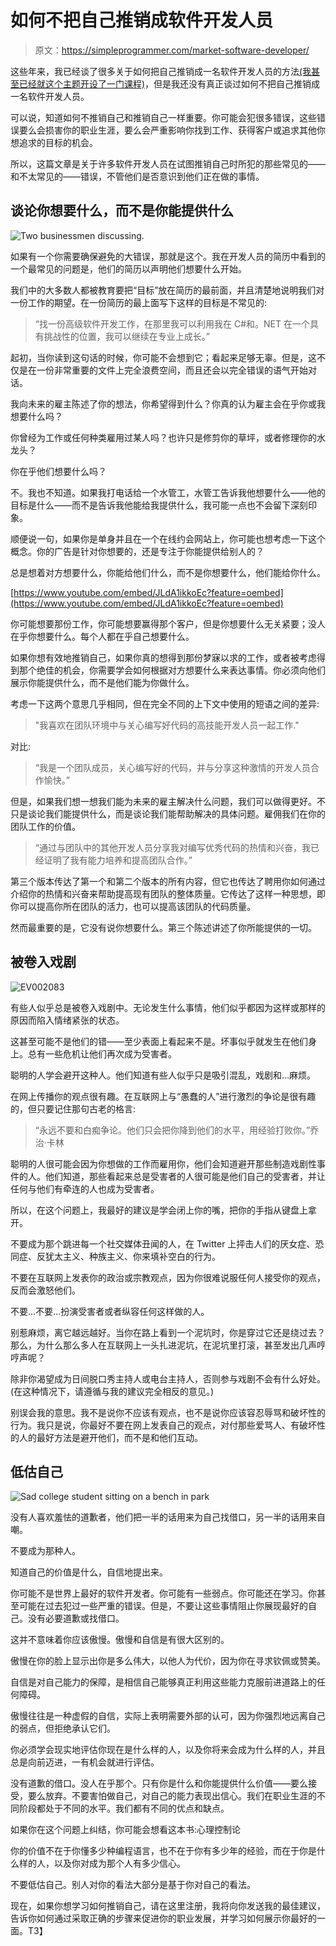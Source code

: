 # 如何不把自己推销成软件开发人员

> 原文：<https://simpleprogrammer.com/market-software-developer/>

这些年来，我已经谈了很多关于如何把自己推销成一名软件开发人员的方法[(我甚至已经就这个主题开设了一门课程)](http://devcareerboost.com)，但是我还没有真正谈过如何不把自己推销成一名软件开发人员。

可以说，知道如何不推销自己和推销自己一样重要。你可能会犯很多错误，这些错误要么会损害你的职业生涯，要么会严重影响你找到工作、获得客户或追求其他你想追求的目标的机会。

所以，这篇文章是关于许多软件开发人员在试图推销自己时所犯的那些常见的——和不太常见的——错误，不管他们是否意识到他们正在做的事情。

## **谈论你想要什么，而不是你能提供什么**



![Two businessmen discussing.](img/b227230442b94afcab34622a6f8d6b6a.png)



如果有一个你需要确保避免的大错误，那就是这个。我在开发人员的简历中看到的一个最常见的问题是，他们的简历以声明他们想要什么开始。

我们中的大多数人都被教育要把“目标”放在简历的最前面，并且清楚地说明我们对一份工作的期望。在一份简历的最上面写下这样的目标是不常见的:

> “找一份高级软件开发工作，在那里我可以利用我在 C#和。NET 在一个具有挑战性的位置，我可以继续在专业上成长。”

起初，当你读到这句话的时候，你可能不会想到它；看起来足够无辜。但是，这不仅是在一份非常重要的文件上完全浪费空间，而且还会以完全错误的语气开始对话。

我向未来的雇主陈述了你的想法，你希望得到什么？你真的认为雇主会在乎你或我想要什么吗？ 

你曾经为工作或任何种类雇用过某人吗？也许只是修剪你的草坪，或者修理你的水龙头？

你在乎他们想要什么吗？

不。我也不知道。如果我打电话给一个水管工，水管工告诉我他想要什么——他的目标是什么——而不是告诉我他能给我提供什么，我可能一点也不会留下深刻印象。

顺便说一句，如果你是单身并且在一个在线约会网站上，你可能也想考虑一下这个概念。你的广告是针对你想要的，还是专注于你能提供给别人的？

总是想着对方想要什么，你能给他们什么，而不是你想要什么，他们能给你什么。

[https://www.youtube.com/embed/JLdA1ikkoEc?feature=oembed](https://www.youtube.com/embed/JLdA1ikkoEc?feature=oembed)

你可能想要那份工作，你可能想要赢得那个客户，但是你想要什么无关紧要；没人在乎你想要什么。每个人都在乎自己想要什么。

如果你想有效地推销自己，如果你真的想得到那份梦寐以求的工作，或者被考虑得到那个绝佳的机会，你需要学会如何根据对方想要什么来表达事情。你必须向他们展示你能提供什么，而不是他们能为你做什么。

考虑一下这两个意思几乎相同，但在完全不同的上下文中使用的短语之间的差异:

> "我喜欢在团队环境中与关心编写好代码的高技能开发人员一起工作."

对比:

> “我是一个团队成员，关心编写好的代码，并与分享这种激情的开发人员合作愉快。”

但是，如果我们想一想我们能为未来的雇主解决什么问题，我们可以做得更好。不只是谈论我们能提供什么，而是谈论我们能帮助解决的具体问题。雇佣我们在你的团队工作的价值。

> “通过与团队中的其他开发人员分享我对编写优秀代码的热情和兴奋，我已经证明了我有能力培养和提高团队合作。”

第三个版本传达了第一个和第二个版本的所有内容，但它也传达了聘用你如何通过介绍你的热情和兴奋来帮助提高现有团队的整体质量。它传达了这样一种思想，即你可以提高你所在团队的活力，也可以提高该团队的代码质量。

然而最重要的是，它没有说你想要什么。第三个陈述讲述了你所能提供的一切。

## **被卷入戏剧**



![EV002083](img/98ef5854ab601caae35bca919e643a87.png)



有些人似乎总是被卷入戏剧中。无论发生什么事情，他们似乎都因为这样或那样的原因而陷入情绪紧张的状态。

这甚至可能不是他们的错——至少表面上看起来不是。坏事似乎就发生在他们身上。总有一些危机让他们再次成为受害者。

聪明的人学会避开这种人。他们知道有些人似乎只是吸引混乱，戏剧和…麻烦。

在网上传播你的观点很有趣。在互联网上与“愚蠢的人”进行激烈的争论是很有趣的，但只要记住那句古老的格言:

> “永远不要和白痴争论。他们只会把你降到他们的水平，用经验打败你。”乔治·卡林

聪明的人很可能会因为你想做的工作而雇用你，他们会知道避开那些制造戏剧性事件的人。他们知道，那些看起来总是受害者的人很可能是他们自己的受害者，并让任何与他们有牵连的人也成为受害者。

所以，在这个问题上，我最好的建议是学会闭上你的嘴，把你的手指从键盘上拿开。

不要成为那个跳进每一个社交媒体丑闻的人，在 Twitter 上抨击人们的厌女症、恐同症、反犹太主义、种族主义、你来填补空白的行为。

不要在互联网上发表你的政治或宗教观点，因为你很难说服任何人接受你的观点，反而会激怒他们。

不要…不要…扮演受害者或者纵容任何这样做的人。

别惹麻烦，离它越远越好。当你在路上看到一个泥坑时，你是穿过它还是绕过去？那么，为什么那么多人在互联网上一头扎进泥坑，在泥坑里打滚，甚至发出几声哼哼声呢？

除非你渴望成为日间脱口秀主持人或电台主持人，否则参与戏剧不会有什么好处。(在这种情况下，请遵循与我的建议完全相反的意见。)

别误会我的意思。我不是说你不应该有观点，也不是说你应该容忍辱骂和破坏性的行为。我只是说，你最好不要在网上发表自己的观点，对付那些爱骂人、有破坏性的人的最好方法是避开他们，而不是和他们互动。

## **低估自己**



![Sad college student sitting on a bench in park](img/a178ad8350db8702f4480d373932d0dc.png)



没有人喜欢羞怯的道歉者，他们把一半的话用来为自己找借口，另一半的话用来自嘲。

不要成为那种人。

知道自己的价值是什么，自信地提出来。

你可能不是世界上最好的软件开发者。你可能有一些弱点。你可能还在学习。你甚至可能在过去犯过一些严重的错误。但是，不要让这些事情阻止你展现最好的自己。没有必要道歉或找借口。

这并不意味着你应该傲慢。傲慢和自信是有很大区别的。

傲慢在你的脸上显示出你是多么伟大，以他人为代价，因为你在寻求钦佩或赞美。

自信是对自己能力的保障，是相信自己能够真正利用这些能力克服前进道路上的任何障碍。

傲慢往往是一种虚假的自信，实际上表明需要外部的认可，因为你强烈地远离自己的弱点，但拒绝承认它们。

你必须学会现实地评估你现在是什么样的人，以及你将来会成为什么样的人，并且总是向前迈进，一有机会就进行评估。

没有道歉的借口。没人在乎那个。只有你是什么和你能提供什么价值——要么接受，要么放弃。不要害怕做自己，对自己的能力表现出信心。我们在职业生涯的不同阶段都处于不同的水平。我们都有不同的优点和缺点。

如果你在这个问题上纠结，你可能会想看这本书:心理控制论

你的价值不在于你懂多少种编程语言，也不在于你有多少年的经验，而在于你是什么样的人，以及你对成为那个人有多少信心。

不要低估自己。别人对你的看法大部分是基于你对自己的看法。

现在，如果你想学习如何推销自己，请在这里注册，我将向你发送我的最佳建议，告诉你如何通过采取正确的步骤来促进你的职业发展，并学习如何展示你最好的一面。T3】
